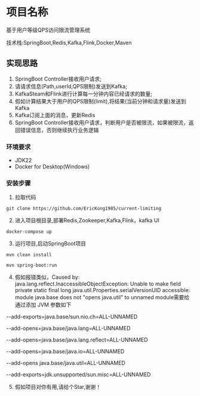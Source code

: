 
# 项目名称
基于用户等级QPS访问限流管理系统

技术栈:SpringBoot,Redis,Kafka,Flink,Docker,Maven

## 实现思路
1. SpringBoot Controller接收用户请求;
2. 请请求信息(Path,userId,QPS限制)发送到Kafka;
3. KafkaSteam和Flink进行计算每一分钟内容已经请求的数量;
4. 假如计算结果大于用户的QPS限制(limit),将结果(当前分钟和请求量)发送到Kafka
5. Kafka订阅上面的消息，更新Redis
6. SpringBoot Controller接收用户请求，判断用户是否被限流，如果被限流，返回错误信息，否则继续执行业务逻辑

### 环境要求
- JDK22
- Docker for Desktop(Windows)

### 安装步骤
1. 拉取代码

`git clone https://github.com/EricKong1985/current-limiting`

2. 进入项目根目录,部署Redis,Zookeeper,Kafka,Flink，kafka UI

`docker-compose up`

3. 运行项目,启动SpringBoot项目

`mvn clean install`

`mvn spring-boot:run`

4. 假如报错类似，Caused by: java.lang.reflect.InaccessibleObjectException: Unable to make field private static final long java.util.Properties.serialVersionUID accessible: module java.base does not "opens java.util" to unnamed module需要给通过添加 JVM 参数如下

--add-exports=java.base/sun.nio.ch=ALL-UNNAMED

--add-opens=java.base/java.lang=ALL-UNNAMED 

--add-opens=java.base/java.lang.reflect=ALL-UNNAMED  

--add-opens=java.base/java.io=ALL-UNNAMED 

--add-opens java.base/java.util=ALL-UNNAMED

--add-exports=jdk.unsupported/sun.misc=ALL-UNNAMED

5. 假如项目对你有用,请给个Star,谢谢！


